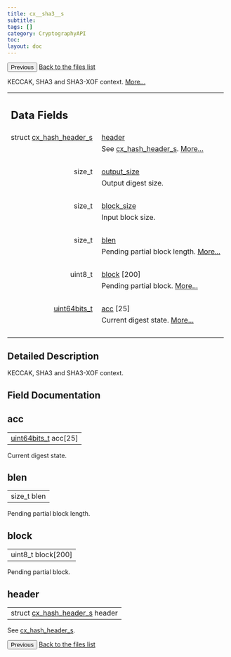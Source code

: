 ```yaml
---
title: cx__sha3__s
subtitle:
tags: []
category: CryptographyAPI
toc:
layout: doc
---
```


<button class="uk-button uk-button-default uk-button-small uk-margin-medium-top" onclick="history.back()">Previous</button>
<a class="uk-button uk-button-default uk-button-small uk-margin-medium-top crypto-button" href="../../crypto-api/files">Back to the files list</a>


<p>KECCAK, SHA3 and SHA3-XOF context.  
 <a href="../cx__sha3__s#details">More...</a></p>
<table class="memberdecls">
<tr class="heading"><td colspan="2"><h2 class="groupheader"><a name="pub-attribs"></a>
Data Fields</h2></td></tr>
<tr class="memitem:ad5a251d434baeed078b92d184b5b29d5"><td class="memItemLeft" align="right" valign="top">struct <a class="el" href="../cx__hash__header__s">cx_hash_header_s</a>&#160;</td><td class="memItemRight" valign="bottom"><a class="el" href="../cx__sha3__s#ad5a251d434baeed078b92d184b5b29d5">header</a></td></tr>
<tr class="memdesc:ad5a251d434baeed078b92d184b5b29d5"><td class="mdescLeft">&#160;</td><td class="mdescRight">See <a class="el" href="../cx__hash__header__s" title="Common message digest context, used as abstract type. ">cx_hash_header_s</a>.  <a href="#ad5a251d434baeed078b92d184b5b29d5">More...</a><br /></td></tr>
<tr class="separator:ad5a251d434baeed078b92d184b5b29d5"><td class="memSeparator" colspan="2">&#160;</td></tr>
<tr class="memitem:a936e314fcab4e7bfe77e6ffde4e15e06"><td class="memItemLeft" align="right" valign="top"><a id="a936e314fcab4e7bfe77e6ffde4e15e06"></a>
size_t&#160;</td><td class="memItemRight" valign="bottom"><a class="el" href="../cx__sha3__s#a936e314fcab4e7bfe77e6ffde4e15e06">output_size</a></td></tr>
<tr class="memdesc:a936e314fcab4e7bfe77e6ffde4e15e06"><td class="mdescLeft">&#160;</td><td class="mdescRight">Output digest size. <br /></td></tr>
<tr class="separator:a936e314fcab4e7bfe77e6ffde4e15e06"><td class="memSeparator" colspan="2">&#160;</td></tr>
<tr class="memitem:ad7524613c3881d09bda0d270ede83779"><td class="memItemLeft" align="right" valign="top"><a id="ad7524613c3881d09bda0d270ede83779"></a>
size_t&#160;</td><td class="memItemRight" valign="bottom"><a class="el" href="../cx__sha3__s#ad7524613c3881d09bda0d270ede83779">block_size</a></td></tr>
<tr class="memdesc:ad7524613c3881d09bda0d270ede83779"><td class="mdescLeft">&#160;</td><td class="mdescRight">Input block size. <br /></td></tr>
<tr class="separator:ad7524613c3881d09bda0d270ede83779"><td class="memSeparator" colspan="2">&#160;</td></tr>
<tr class="memitem:a01b3030b6f1b1247ba11bd7fdee173b6"><td class="memItemLeft" align="right" valign="top">size_t&#160;</td><td class="memItemRight" valign="bottom"><a class="el" href="../cx__sha3__s#a01b3030b6f1b1247ba11bd7fdee173b6">blen</a></td></tr>
<tr class="memdesc:a01b3030b6f1b1247ba11bd7fdee173b6"><td class="mdescLeft">&#160;</td><td class="mdescRight">Pending partial block length.  <a href="#a01b3030b6f1b1247ba11bd7fdee173b6">More...</a><br /></td></tr>
<tr class="separator:a01b3030b6f1b1247ba11bd7fdee173b6"><td class="memSeparator" colspan="2">&#160;</td></tr>
<tr class="memitem:ac9d9618d61146b09fab10cb4a75a368d"><td class="memItemLeft" align="right" valign="top">uint8_t&#160;</td><td class="memItemRight" valign="bottom"><a class="el" href="../cx__sha3__s#ac9d9618d61146b09fab10cb4a75a368d">block</a> [200]</td></tr>
<tr class="memdesc:ac9d9618d61146b09fab10cb4a75a368d"><td class="mdescLeft">&#160;</td><td class="mdescRight">Pending partial block.  <a href="#ac9d9618d61146b09fab10cb4a75a368d">More...</a><br /></td></tr>
<tr class="separator:ac9d9618d61146b09fab10cb4a75a368d"><td class="memSeparator" colspan="2">&#160;</td></tr>
<tr class="memitem:a241dca62c6abb3ff13685e527952d3bd"><td class="memItemLeft" align="right" valign="top"><a class="el" href="../uint64__s">uint64bits_t</a>&#160;</td><td class="memItemRight" valign="bottom"><a class="el" href="../cx__sha3__s#a241dca62c6abb3ff13685e527952d3bd">acc</a> [25]</td></tr>
<tr class="memdesc:a241dca62c6abb3ff13685e527952d3bd"><td class="mdescLeft">&#160;</td><td class="mdescRight">Current digest state.  <a href="#a241dca62c6abb3ff13685e527952d3bd">More...</a><br /></td></tr>
<tr class="separator:a241dca62c6abb3ff13685e527952d3bd"><td class="memSeparator" colspan="2">&#160;</td></tr>
</table>
<a name="details" id="details"></a>

## Detailed Description

<div class="textblock"><p>KECCAK, SHA3 and SHA3-XOF context. </p>
</div><h2 class="groupheader">Field Documentation</h2>
<a id="a241dca62c6abb3ff13685e527952d3bd"></a>
<h2 class="memtitle">acc</h2>

<div class="memitem">
<div class="memproto">
      <table class="memname">
        <tr>
          <td class="memname"><a class="el" href="../uint64__s">uint64bits_t</a> acc[25]</td>
        </tr>
      </table>
</div><div class="memdoc">

<p>Current digest state. </p>

</div>
</div>
<a id="a01b3030b6f1b1247ba11bd7fdee173b6"></a>
<h2 class="memtitle">blen</h2>

<div class="memitem">
<div class="memproto">
      <table class="memname">
        <tr>
          <td class="memname">size_t blen</td>
        </tr>
      </table>
</div><div class="memdoc">

<p>Pending partial block length. </p>

</div>
</div>
<a id="ac9d9618d61146b09fab10cb4a75a368d"></a>
<h2 class="memtitle">block</h2>

<div class="memitem">
<div class="memproto">
      <table class="memname">
        <tr>
          <td class="memname">uint8_t block[200]</td>
        </tr>
      </table>
</div><div class="memdoc">

<p>Pending partial block. </p>

</div>
</div>
<a id="ad5a251d434baeed078b92d184b5b29d5"></a>
<h2 class="memtitle">header</h2>

<div class="memitem">
<div class="memproto">
      <table class="memname">
        <tr>
          <td class="memname">struct <a class="el" href="../cx__hash__header__s">cx_hash_header_s</a> header</td>
        </tr>
      </table>
</div><div class="memdoc">

<p>See <a class="el" href="../cx__hash__header__s" title="Common message digest context, used as abstract type. ">cx_hash_header_s</a>. </p>

</div>
</div>
<button class="uk-button uk-button-default uk-button-small uk-margin-medium-top" onclick="history.back()">Previous</button>
<a class="uk-button uk-button-default uk-button-small uk-margin-medium-top crypto-button" href="../../crypto-api/files">Back to the files list</a>

